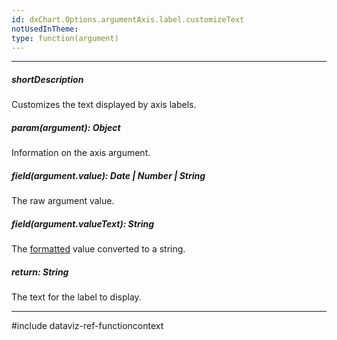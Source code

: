 ```yaml
---
id: dxChart.Options.argumentAxis.label.customizeText
notUsedInTheme: 
type: function(argument)
---
```

---
##### shortDescription
Customizes the text displayed by axis labels.

##### param(argument): Object
Information on the axis argument.

##### field(argument.value): Date | Number | String
The raw argument value.

##### field(argument.valueText): String
The [formatted](/api-reference/10%20UI%20Components/dxChart/1%20Configuration/argumentAxis/label/format.md '/Documentation/ApiReference/UI_Components/dxChart/Configuration/argumentAxis/label/#format') value converted to a string.

##### return: String
The text for the label to display.

---
#include dataviz-ref-functioncontext